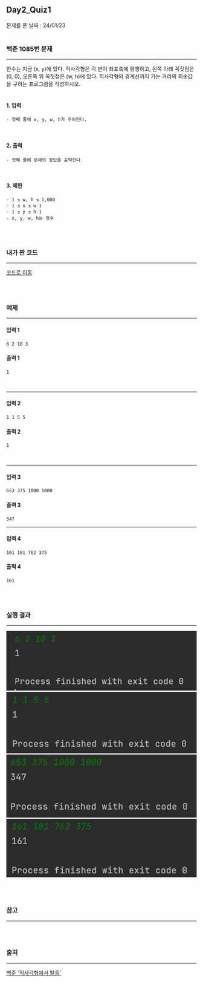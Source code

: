 ## Day2_Quiz1
문제를 푼 날짜 : 24/01/23
<br />
<br />

### 백준 1085번 문제
---
한수는 지금 (x, y)에 있다. 직사각형은 각 변이 좌표축에 평행하고, 왼쪽 아래 꼭짓점은 (0, 0), 오른쪽 위 꼭짓점은 (w, h)에 있다. 직사각형의 경계선까지 가는 거리의 최솟값을 구하는 프로그램을 작성하시오.
<br />
<br />

#### 1. 입력
```
- 첫째 줄에 x, y, w, h가 주어진다.
```

<br />


#### 2. 출력
```
- 첫째 줄에 문제의 정답을 출력한다.
```
<br />

#### 3. 제한
```
- 1 ≤ w, h ≤ 1,000
- 1 ≤ x ≤ w-1
- 1 ≤ y ≤ h-1
- x, y, w, h는 정수
```

<br />
<br />

### 내가 짠 코드
---
[코드로 이동](/algorithm-study-project/src/w8/d2/Rectangular.java)

<br />
<br />


### 예제
---
#### 입력 1
```
6 2 10 3
```
#### 출력 1
```
1
```
<br>

---
#### 입력 2
```
1 1 5 5
```
#### 출력 2
```
1
```
<br>

---
#### 입력 3
```
653 375 1000 1000
```
#### 출력 3
```
347
```

---
#### 입력 4
```
161 181 762 375
```
#### 출력 4
```
161
```


<br />
<br />



### 실행 결과
---
![images-001](/W8/images/d2_q2_001.png)
![images-002](/W8/images/d2_q2_002.png)
![images-003](/W8/images/d2_q2_003.png)
![images-004](/W8/images/d2_q2_004.png)

<br />
<br />

### 참고
---


<br />
<br />

### 출처
---
[백준 '직사각형에서 탈출'](https://www.acmicpc.net/problem/1085)
